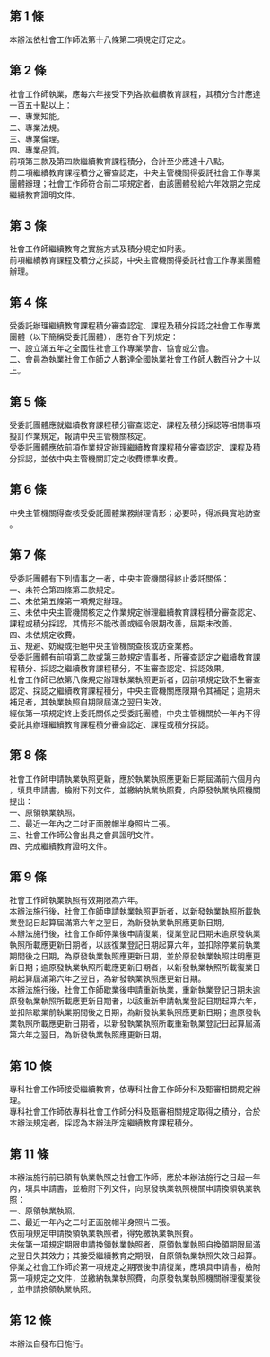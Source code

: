 第 1 條
-------
本辦法依社會工作師法第十八條第二項規定訂定之。

第 2 條
-------
社會工作師執業，應每六年接受下列各款繼續教育課程，其積分合計應達  
一百五十點以上：  
一、專業知能。  
二、專業法規。  
三、專業倫理。  
四、專業品質。  
前項第三款及第四款繼續教育課程積分，合計至少應達十八點。  
前二項繼續教育課程積分之審查認定，中央主管機關得委託社會工作專業  
團體辦理；社會工作師符合前二項規定者，由該團體發給六年效期之完成  
繼續教育證明文件。

第 3 條
-------
社會工作師繼續教育之實施方式及積分規定如附表。  
前項繼續教育課程及積分之採認，中央主管機關得委託社會工作專業團體  
辦理。

第 4 條
-------
受委託辦理繼續教育課程積分審查認定、課程及積分採認之社會工作專業  
團體（以下簡稱受委託團體），應符合下列規定：  
一、設立滿五年之全國性社會工作專業學會、協會或公會。  
二、會員為執業社會工作師之人數達全國執業社會工作師人數百分之十以  
    上。

第 5 條
-------
受委託團體應就繼續教育課程積分審查認定、課程及積分採認等相關事項  
擬訂作業規定，報請中央主管機關核定。  
受委託團體應依前項作業規定辦理繼續教育課程積分審查認定、課程及積  
分採認，並依中央主管機關訂定之收費標準收費。

第 6 條
-------
中央主管機關得查核受委託團體業務辦理情形；必要時，得派員實地訪查  
。

第 7 條
-------
受委託團體有下列情事之一者，中央主管機關得終止委託關係：  
一、未符合第四條第二款規定。  
二、未依第五條第一項規定辦理。  
三、未依中央主管機關核定之作業規定辦理繼續教育課程積分審查認定、  
    課程或積分採認，其情形不能改善或經令限期改善，屆期未改善。  
四、未依規定收費。  
五、規避、妨礙或拒絕中央主管機關查核或訪查業務。  
受委託團體有前項第二款或第三款規定情事者，所審查認定之繼續教育課  
程積分、採認之繼續教育課程積分，不生審查認定、採認效果。  
社會工作師已依第八條規定辦理執業執照更新者，因前項規定致不生審查  
認定、採認之繼續教育課程積分，中央主管機關應限期令其補足；逾期未  
補足者，其執業執照自期限屆滿之翌日失效。  
經依第一項規定終止委託關係之受委託團體，中央主管機關於一年內不得  
委託其辦理繼續教育課程積分審查認定、課程或積分採認。

第 8 條
-------
社會工作師申請執業執照更新，應於執業執照應更新日期屆滿前六個月內  
，填具申請書，檢附下列文件，並繳納執業執照費，向原發執業執照機關  
提出：  
一、原領執業執照。  
二、最近一年內之二吋正面脫帽半身照片二張。  
三、社會工作師公會出具之會員證明文件。  
四、完成繼續教育證明文件。

第 9 條
-------
社會工作師執業執照有效期限為六年。  
本辦法施行後，社會工作師申請執業執照更新者，以新發執業執照所載執  
業登記日起算屆滿第六年之翌日，為新發執業執照應更新日期。  
本辦法施行後，社會工作師停業後申請復業，復業登記日期未逾原發執業  
執照所載應更新日期者，以該復業登記日期起算六年，並扣除停業前執業  
期間後之日期，為原發執業執照應更新日期，並於原發執業執照註明應更  
新日期；逾原發執業執照所載應更新日期者，以新發執業執照所載復業日  
期起算屆滿第六年之翌日，為新發執業執照應更新日期。  
本辦法施行後，社會工作師歇業後申請重新執業，重新執業登記日期未逾  
原發執業執照所載應更新日期者，以該重新申請執業登記日期起算六年，  
並扣除歇業前執業期間後之日期，為新發執業執照應更新日期；逾原發執  
業執照所載應更新日期者，以新發執業執照所載重新執業登記日起算屆滿  
第六年之翌日，為新發執業執照應更新日期。

第 10 條
--------
專科社會工作師接受繼續教育，依專科社會工作師分科及甄審相關規定辦  
理。  
專科社會工作師依專科社會工作師分科及甄審相關規定取得之積分，合於  
本辦法規定者，採認為本辦法所定繼續教育課程積分。

第 11 條
--------
本辦法施行前已領有執業執照之社會工作師，應於本辦法施行之日起一年  
內，填具申請書，並檢附下列文件，向原發執業執照機關申請換領執業執  
照：  
一、原領執業執照。  
二、最近一年內之二吋正面脫帽半身照片二張。  
依前項規定申請換領執業執照者，得免繳執業執照費。  
未依第一項規定期限申請換領執業執照者，原領執業執照自換領期限屆滿  
之翌日失其效力；其接受繼續教育之期限，自原領執業執照失效日起算。  
停業之社會工作師於第一項規定之期限後申請復業，應填具申請書，檢附  
第一項規定之文件，並繳納執業執照費，向原發執業執照機關辦理復業後  
，並申請換領執業執照。

第 12 條
--------
本辦法自發布日施行。

